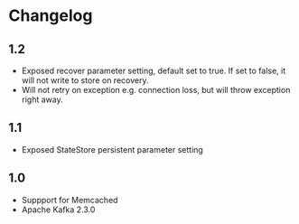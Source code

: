 # Changelog

## 1.2

- Exposed recover parameter setting, default set to true. If set to false, it will not write to store on recovery.
- Will not retry on exception e.g. connection loss, but will throw exception right away.

## 1.1

- Exposed StateStore persistent parameter setting

## 1.0

- Suppport for Memcached
- Apache Kafka 2.3.0